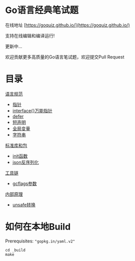 # Go语言经典笔试题 

在线地址  [https://goquiz.github.io/](https://goquiz.github.io/)

支持在线编辑和编译运行!

更新中...

欢迎贡献更多高质量的Go语言笔试题，欢迎提交Pull Request

# 目录

[语言规范](https://goquiz.github.io/#lang-spec)
- [指针](https://goquiz.github.io/#pointer)
- [interface{}万能指针](https://goquiz.github.io/#empty-interface)
- [defer](https://goquiz.github.io/#defer-closefile)
- [短声明](https://goquiz.github.io/#short-declairation)
- [全局变量](https://goquiz.github.io/#global-varible)
- [字符串](https://goquiz.github.io/#string-bytes)

[标准库和包](https://goquiz.github.io/#lib-pack)
- [init函数](https://goquiz.github.io/#init-import)
- [json反序列化](https://goquiz.github.io/#json-unmarshal)

[工具链](https://goquiz.github.io/#toolchain)
- [gcflags参数](https://goquiz.github.io/#gcflags)

[内部原理](https://goquiz.github.io/#internals)
- [unsafe转换](https://goquiz.github.io/#unsafe-bytes-string)

# 如何在本地Build

Prerequisites: `"gopkg.in/yaml.v2"`

    cd _build
    make

